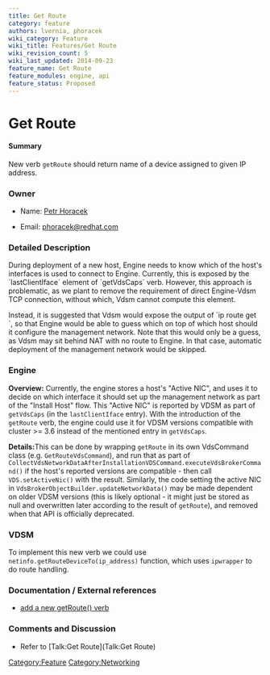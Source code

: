 ```yaml
---
title: Get Route
category: feature
authors: lvernia, phoracek
wiki_category: Feature
wiki_title: Features/Get Route
wiki_revision_count: 5
wiki_last_updated: 2014-09-23
feature_name: Get Route
feature_modules: engine, api
feature_status: Proposed
---
```


# Get Route

#### Summary

New verb `getRoute` should return name of a device assigned to given IP address.

### Owner

*   Name: [ Petr Horacek](User:phoracek)

<!-- -->

*   Email: <phoracek@redhat.com>

### Detailed Description

During deployment of a new host, Engine needs to know which of the host's interfaces is used to connect to Engine. Currently, this is exposed by the \`lastClientIface\` element of \`getVdsCaps\` verb. However, this approach is problematic, as we plant to remove the requirement of direct Engine-Vdsm TCP connection, without which, Vdsm cannot compute this element.

Instead, it is suggested that Vdsm would expose the output of \`ip route get <addr>\`, so that Engine would be able to guess which on top of which host should it configure the management network. Note that this would only be a guess, as Vdsm may sit behind NAT with no route to Engine. In that case, automatic deployment of the management network would be skipped.

### Engine

<b>Overview:</b> Currently, the engine stores a host's "Active NIC", and uses it to decide on which interface it should set up the management network as part of the "Install Host" flow. This "Active NIC" is reported by VDSM as part of `getVdsCaps` (in the `lastClientIface` entry). With the introduction of the `getRoute` verb, the engine could use it for VDSM versions compatible with cluster >= 3.6 instead of the mentioned entry in `getVdsCaps`.

<b>Details:</b>This can be done by wrapping `getRoute` in its own VdsCommand class (e.g. `GetRouteVdsCommand`), and run that as part of `CollectVdsNetworkDataAfterInstallationVDSCommand.executeVdsBrokerCommand()` if the host's reported versions are compatible - then call `VDS.setActiveNic()` with the result. Similarly, the code setting the active NIC in `VdsBrokerObjectBuilder.updateNetworkData()` may be made dependent on older VDSM versions (this is likely optional - it might just be stored as null and overwritten later according to the result of `getRoute`), and removed when that API is officially deprecated.

### VDSM

To implement this new verb we could use `netinfo.getRouteDeviceTo(ip_address)` function, which uses `ipwrapper` to do route handling.

### Documentation / External references

*   [add a new getRoute() verb](https://bugzilla.redhat.com/show_bug.cgi?id=1117303)

### Comments and Discussion

*   Refer to [Talk:Get Route](Talk:Get Route)

<Category:Feature> <Category:Networking>
